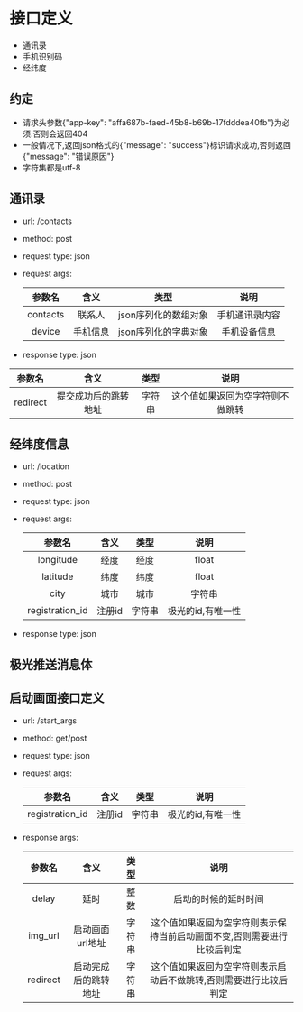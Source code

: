 
# 接口定义

* 通讯录
* 手机识别码
* 经纬度

## 约定

* 请求头参数{"app-key": "affa687b-faed-45b8-b69b-17fdddea40fb"}为必须.否则会返回404
* 一般情况下,返回json格式的{"message": "success"}标识请求成功,否则返回{"message": "错误原因"}
* 字符集都是utf-8

## 通讯录

* url: /contacts
* method: post
* request type: json
* request args: 

  |参数名| 含义|类型|说明|
  |:-:|:-:|:-:|:-:|
  |contacts|联系人|json序列化的数组对象|手机通讯录内容|
  |device|手机信息|json序列化的字典对象|手机设备信息|
  
* response type: json

|参数名| 含义|类型|说明|
  |:-:|:-:|:-:|:-:|
|redirect|提交成功后的跳转地址|字符串|这个值如果返回为空字符则不做跳转|

## 经纬度信息

* url: /location
* method: post
* request type: json
* request args: 

  |参数名| 含义|类型|说明|
  |:-:|:-:|:-:|:-:|
  |longitude|经度|经度|float|
  |latitude|纬度|纬度|float|
  |city|城市|城市|字符串|
  |registration_id|注册id|字符串|极光的id,有唯一性|

* response type: json

## 极光推送消息体


## 启动画面接口定义

* url: /start_args
* method: get/post
* request type: json
* request args: 

  |参数名| 含义|类型|说明|
  |:-:|:-:|:-:|:-:|
  |registration_id|注册id|字符串|极光的id,有唯一性|

* response args:

  |参数名| 含义|类型|说明|
  |:-:|:-:|:-:|:-:|
  |delay|延时|整数|启动的时候的延时时间|
  |img_url|启动画面url地址|字符串|这个值如果返回为空字符则表示保持当前启动画面不变,否则需要进行比较后判定|
  |redirect|启动完成后的跳转地址|字符串|这个值如果返回为空字符则表示启动后不做跳转,否则需要进行比较后判定|

